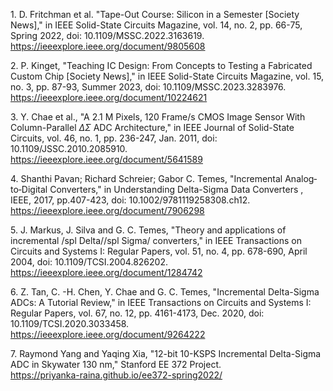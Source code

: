 1\. D. Fritchman et al. "Tape-Out Course: Silicon in a Semester [Society News]," in IEEE Solid-State Circuits Magazine, vol. 14, no. 2, pp. 66-75, Spring 2022, doi: 10.1109/MSSC.2022.3163619.  
https://ieeexplore.ieee.org/document/9805608

2\. P. Kinget, "Teaching IC Design: From Concepts to Testing a Fabricated Custom Chip [Society News]," in IEEE Solid-State Circuits Magazine, vol. 15, no. 3, pp. 87-93, Summer 2023, doi: 10.1109/MSSC.2023.3283976.  
https://ieeexplore.ieee.org/document/10224621

3\. Y. Chae et al., "A 2.1 M Pixels, 120 Frame/s CMOS Image Sensor With Column-Parallel $\Delta \Sigma$ ADC Architecture," in IEEE Journal of Solid-State Circuits, vol. 46, no. 1, pp. 236-247, Jan. 2011, doi: 10.1109/JSSC.2010.2085910.  
https://ieeexplore.ieee.org/document/5641589

4\. Shanthi Pavan; Richard Schreier; Gabor C. Temes, "Incremental Analog‐to‐Digital Converters," in Understanding Delta-Sigma Data Converters , IEEE, 2017, pp.407-423, doi: 10.1002/9781119258308.ch12.  
https://ieeexplore.ieee.org/document/7906298

5\. J. Markus, J. Silva and G. C. Temes, "Theory and applications of incremental /spl Delta//spl Sigma/ converters," in IEEE Transactions on Circuits and Systems I: Regular Papers, vol. 51, no. 4, pp. 678-690, April 2004, doi: 10.1109/TCSI.2004.826202.  
https://ieeexplore.ieee.org/document/1284742

6\. Z. Tan, C. -H. Chen, Y. Chae and G. C. Temes, "Incremental Delta-Sigma ADCs: A Tutorial Review," in IEEE Transactions on Circuits and Systems I: Regular Papers, vol. 67, no. 12, pp. 4161-4173, Dec. 2020, doi: 10.1109/TCSI.2020.3033458.  
https://ieeexplore.ieee.org/document/9264222

7\. Raymond Yang and Yaqing Xia, "12-bit 10-KSPS Incremental Delta-Sigma ADC in Skywater 130 nm," Stanford EE 372 Project.  
https://priyanka-raina.github.io/ee372-spring2022/
